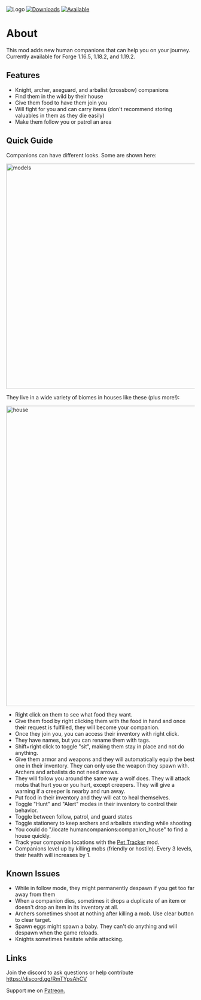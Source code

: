 ![Logo](https://github.com/justinwon777/HumanCompanions/blob/main/companions.png)
[![Downloads](http://cf.way2muchnoise.eu/full_570319_downloads.svg)](https://www.curseforge.com/minecraft/mc-mods/human-companions)
[![Available](http://cf.way2muchnoise.eu/versions/full_570319_downloads.svg)](https://www.curseforge.com/minecraft/mc-mods/human-companions)
# About

This mod adds new human companions that can help you on your journey. Currently available for Forge 1.16.5, 1.18.2, and 1.19.2.

## Features

- Knight, archer, axeguard, and arbalist (crossbow) companions
- Find them in the wild by their house
- Give them food to have them join you
- Will fight for you and can carry items (don't recommend storing valuables in them as they die easily)
- Make them follow you or patrol an area

## Quick Guide

Companions can have different looks. Some are shown here:

<img src="https://github.com/justinwon777/HumanCompanions/blob/main/models.png" alt="models" width="600">

They live in a wide variety of biomes in houses like these (plus more!):

<img src="https://github.com/justinwon777/HumanCompanions/blob/main/houses.png" alt="house" width="800">

- Right click on them to see what food they want.
- Give them food by right clicking them with the food in hand and once their request is fulfilled, they will become your companion.
- Once they join you, you can access their inventory with right click.
- They have names, but you can rename them with tags.
- Shift+right click to toggle "sit", making them stay in place and not do anything.
- Give them armor and weapons and they will automatically equip the best one in their inventory. They can only use the weapon they spawn with. Archers and arbalists do not need arrows.
- They will follow you around the same way a wolf does. They will attack mobs that hurt you or you hurt, except creepers. They will give a warning if a creeper is nearby and run away.
- Put food in their inventory and they will eat to heal themselves.
- Toggle "Hunt" and "Alert" modes in their inventory to control their behavior.
- Toggle between follow, patrol, and guard states
- Toggle stationery to keep archers and arbalists standing while shooting
- You could do "/locate humancompanions:companion_house" to find a house quickly.
- Track your companion locations with the [Pet Tracker](https://www.curseforge.com/minecraft/mc-mods/pet-tracker "pet tracker") mod.
- Companions level up by killing mobs (friendly or hostile). Every 3 levels, their health will increases by 1.

## Known Issues

- While in follow mode, they might permanently despawn if you get too far away from them
- When a companion dies, sometimes it drops a duplicate of an item or doesn't drop an item in its inventory at all.
- Archers sometimes shoot at nothing after killing a mob. Use clear button to clear target.
- Spawn eggs might spawn a baby. They can't do anything and will despawn when the game reloads.
- Knights sometimes hesitate while attacking.

## Links

Join the discord to ask questions or help contribute https://discord.gg/RmTYpsAhCV

Support me on [Patreon.](https://www.patreon.com/jus10wontons "patreon")
